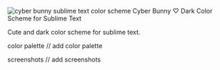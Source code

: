 
![cyber bunny sublime text color scheme](https://user-images.githubusercontent.com/113377248/218394164-5743a9fc-e6b9-4023-85c4-80770f2bc115.png)
Cyber Bunny ♡ Dark Color Scheme for Sublime Text

Cute and dark color scheme for sublime text.

color palette 
// add color palette

screenshots
// add screenshots

